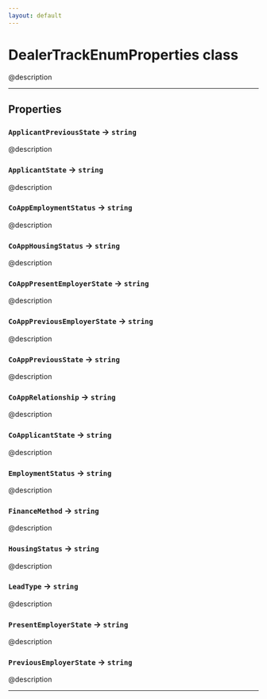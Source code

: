 ```yaml
---
layout: default
---
```

# DealerTrackEnumProperties class

@description

---
## Properties

### `ApplicantPreviousState` → `string`

@description

### `ApplicantState` → `string`

@description

### `CoAppEmploymentStatus` → `string`

@description

### `CoAppHousingStatus` → `string`

@description

### `CoAppPresentEmployerState` → `string`

@description

### `CoAppPreviousEmployerState` → `string`

@description

### `CoAppPreviousState` → `string`

@description

### `CoAppRelationship` → `string`

@description

### `CoApplicantState` → `string`

@description

### `EmploymentStatus` → `string`

@description

### `FinanceMethod` → `string`

@description

### `HousingStatus` → `string`

@description

### `LeadType` → `string`

@description

### `PresentEmployerState` → `string`

@description

### `PreviousEmployerState` → `string`

@description

---
